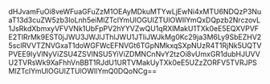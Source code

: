 dHJvamFuOi8veWFuaGFuZzM1OEAyMDkuMTYwLjEwNi4xMTU6NDQzP3NuaT13d3cuZW5zb3loLnh5eiMlZTclYmUlOGUlZTUlOWIlYmQxDQpzb2NrczovL1JsRkdXbmxyVFVVNk1UbFpPV2hYYVZwQU1qRXlMakU1TXk0eE5EQXVPVFE2TlRrMk9EST0jJWU3JWJlJThlJWU1JTliJWJkMg0Kc29ja3M6Ly9SbEZHV25sclRVVTZNVGxaT1doWGFWcEFNVGt6TGpNMkxqSXpNUzR4T1RjNk5UQTVPVEE9IyVlNyViZSU4ZSVlNSU5YiViZDMNCnNvY2tzOi8vUmxGR1dubHJUVVU2TVRsWk9XaFhhVnBBT1RJdU1URTVMakUyTXk0eE5UZzZORFV5TVRJPSMlZTclYmUlOGUlZTUlOWIlYmQ0DQoNCg==
